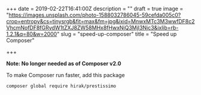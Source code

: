 +++
date = 2019-02-22T16:41:00Z
description = ""
draft = true
image = "https://images.unsplash.com/photo-1588032786045-59cefda005c0?crop=entropy&cs=tinysrgb&fit=max&fm=jpg&ixid=MnwxMTc3M3wwfDF8c2VhcmNofDF8fGRydW1tZXJ8ZW58MHx8fHwxNjQ3MjI3Njc3&ixlib=rb-1.2.1&q=80&w=2000"
slug = "speed-up-composer"
title = "Speed up Composer"

+++

**Note: No longer needed as of Composer v2.0**

To make Composer run faster, add this package

```bash
composer global require hirak/prestissimo
```